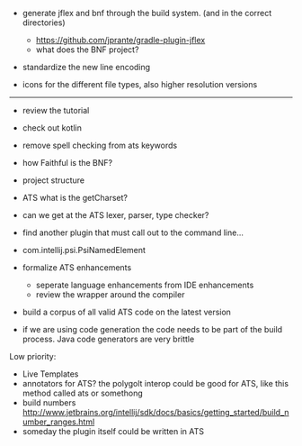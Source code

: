 * generate jflex and bnf through the build system. (and in the correct directories)
  * https://github.com/jprante/gradle-plugin-jflex
  * what does the BNF project?

* standardize the new line encoding

* icons for the different file types, also higher resolution versions
---
* review the tutorial
* check out kotlin


* remove spell checking from ats keywords

* how Faithful is the BNF?
* project structure
* ATS what is the getCharset?
* can we get at the ATS lexer, parser, type checker?
* find another plugin that must call out to the command line...
* com.intellij.psi.PsiNamedElement

* formalize ATS enhancements
  * seperate language enhancements from IDE enhancements
  * review the wrapper around the compiler
* build a corpus of all valid ATS code on the latest version
* if we are using code generation the code needs to be part of the build process. Java code generators are very brittle


Low priority:
* Live Templates
* annotators for ATS? the polygolt interop could be good for ATS, like this method called ats or somethong
* build numbers http://www.jetbrains.org/intellij/sdk/docs/basics/getting_started/build_number_ranges.html
* someday the plugin itself could be written in ATS
